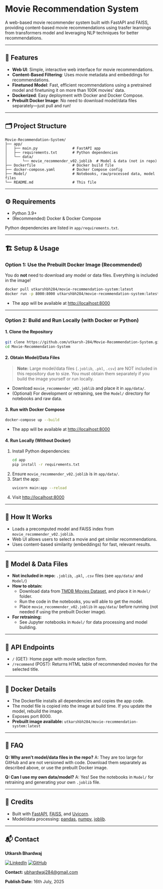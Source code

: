 # Movie Recommendation System

A web-based movie recommender system built with FastAPI and FAISS, providing content-based movie recommendations using trasfer learnings from transformers model and leveraging NLP techniques for better recommendations.

---

## 🚀 Features
- **Web UI**: Simple, interactive web interface for movie recommendations.
- **Content-Based Filtering**: Uses movie metadata and embeddings for recommendations.
- **Finetuned Model**: Fast, efficient recommendations using a pretrained model and finetuning it on more than 100K movies' data.
- **Dockerized**: Easy deployment with Docker and Docker Compose.
- **Prebuilt Docker Image**: No need to download model/data files separately—just pull and run!

---

## 🗂️ Project Structure
```
Movie-Recommendation-System/
├── app/
│   ├── main.py                # FastAPI app
│   ├── requirements.txt       # Python dependencies
│   └── data/
│       └── movie_recommender_v02.joblib  # Model & data (not in repo)
├── Dockerfile                 # Docker build file
├── docker-compose.yaml        # Docker Compose config
├── Model/                     # Notebooks, raw/processed data, model files
└── README.md                  # This file
```

---

## ⚙️ Requirements
- Python 3.9+
- (Recommended) Docker & Docker Compose

Python dependencies are listed in `app/requirements.txt`.

---

## 🏗️ Setup & Usage

### **Option 1: Use the Prebuilt Docker Image (Recommended)**
You do **not** need to download any model or data files. Everything is included in the image!

```sh
docker pull utkarshbh284/movie-recommendation-system:latest
docker run -p 8000:8000 utkarshbh284/movie-recommendation-system:latest
```
- The app will be available at [http://localhost:8000](http://localhost:8000)

---

### **Option 2: Build and Run Locally (with Docker or Python)**

#### 1. **Clone the Repository**
```sh
git clone https://github.com/utkarsh-284/Movie-Recommendation-System.git
cd Movie-Recommendation-System
```

#### 2. **Obtain Model/Data Files**
> **Note:** Large model/data files (`.joblib`, `.pkl`, `.csv`) are NOT included in this repository due to size. You must obtain them separately if you build the image yourself or run locally.

- Download `movie_recommender_v02.joblib` and place it in `app/data/`.
- (Optional) For development or retraining, see the `Model/` directory for notebooks and raw data.

#### 3. **Run with Docker Compose**
```sh
docker-compose up --build
```
- The app will be available at [http://localhost:8000](http://localhost:8000)

#### 4. **Run Locally (Without Docker)**
1. Install Python dependencies:
   ```sh
   cd app
   pip install -r requirements.txt
   ```
2. Ensure `movie_recommender_v02.joblib` is in `app/data/`.
3. Start the app:
   ```sh
   uvicorn main:app --reload
   ```
4. Visit [http://localhost:8000](http://localhost:8000)

---

## 🧠 How It Works
- Loads a precomputed model and FAISS index from `movie_recommender_v02.joblib`.
- Web UI allows users to select a movie and get similar recommendations.
- Uses content-based similarity (embeddings) for fast, relevant results.

---

## 📁 Model & Data Files
- **Not included in repo:** `.joblib`, `.pkl`, `.csv` files (see `app/data/` and `Model/`)
- **How to obtain:**
  - Download data from [TMDB Movies Dataset](https://www.kaggle.com/datasets/asaniczka/tmdb-movies-dataset-2023-930k-movies?utm_source=www.askdatadawn.com&utm_medium=referral&utm_campaign=25-not-boring-data-portfolio-project-ideas), and place it in `Model/` folder.
  - Run the code in the notebooks, you will able to get the model.
  - Place `movie_recommender_v02.joblib` in `app/data/` before running (not needed if using the prebuilt Docker image).
- **For retraining:**
  - See Jupyter notebooks in `Model/` for data processing and model building.

---

## 📝 API Endpoints
- `/` (GET): Home page with movie selection form.
- `/recommend` (POST): Returns HTML table of recommended movies for the selected title.

---

## 🐳 Docker Details
- The Dockerfile installs all dependencies and copies the app code.
- The model file is copied into the image at build time. If you update the model, rebuild the image.
- Exposes port 8000.
- **Prebuilt image available:** `utkarshbh284/movie-recommendation-system:latest`

---

## 🙋 FAQ
**Q: Why aren’t model/data files in the repo?**
A: They are too large for GitHub and are not versioned with code. Download them separately as described above, or use the prebuilt Docker image.

**Q: Can I use my own data/model?**
A: Yes! See the notebooks in `Model/` for retraining and generating your own `.joblib` file.

---

## 📣 Credits
- Built with [FastAPI](https://fastapi.tiangolo.com/), [FAISS](https://github.com/facebookresearch/faiss), and [Uvicorn](https://www.uvicorn.org/).
- Model/data processing: [pandas](https://pandas.pydata.org/), [numpy](https://numpy.org/), [joblib](https://joblib.readthedocs.io/).

---

## 📬 Contact
**Utkarsh Bhardwaj**

[![LinkedIn](https://img.shields.io/badge/LinkedIn-Utkarsh284-blue)](https://www.linkedin.com/in/utkarsh284/)
[![GitHub](https://img.shields.io/badge/GitHub-utkarsh--284-lightgrey)](https://github.com/utkarsh-284)

**Contact:** ubhardwaj284@gmail.com

**Publish Date:** 16th July, 2025